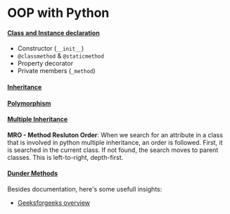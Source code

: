 # OOP with Python

#### [Class and Instance declaration](./class_example.py)

* Constructor (`__init__`)
* `@classmethod` & `@staticmethod`
* Property decorator
* Private members (`_method`)

#### [Inheritance](./inheritance.py)

#### [Polymorphism](./polymorphism.py)

#### [Multiple Inheritance](./multiinheritance.py)

__MRO - Method Resluton Order__: When we search for an attribute in a class that is involved in python multiple inheritance, an order is followed. First, it is searched in the current class. If not found, the search moves to parent classes. This is left-to-right, depth-first.

#### [Dunder Methods](https://docs.python.org/3/reference/datamodel.html#special-method-names)

Besides documentation, here's some usefull insights:

* [Geeksforgeeks overview](https://www.geeksforgeeks.org/dunder-magic-methods-python/)
